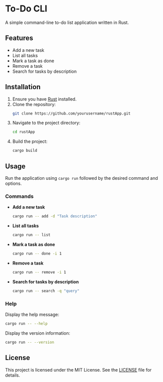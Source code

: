 # To-Do CLI

A simple command-line to-do list application written in Rust.

## Features

- Add a new task
- List all tasks
- Mark a task as done
- Remove a task
- Search for tasks by description

## Installation

1. Ensure you have [Rust](https://www.rust-lang.org/) installed.
2. Clone the repository:
    ```sh
    git clone https://github.com/yourusername/rustApp.git
    ```
3. Navigate to the project directory:
    ```sh
    cd rustApp
    ```
4. Build the project:
    ```sh
    cargo build
    ```

## Usage

Run the application using `cargo run` followed by the desired command and options.

### Commands

- **Add a new task**
    ```sh
    cargo run -- add -d "Task description"
    ```

- **List all tasks**
    ```sh
    cargo run -- list
    ```

- **Mark a task as done**
    ```sh
    cargo run -- done -i 1
    ```

- **Remove a task**
    ```sh
    cargo run -- remove -i 1
    ```

- **Search for tasks by description**
    ```sh
    cargo run -- search -q "query"
    ```

### Help

Display the help message:
```sh
cargo run -- --help
```

Display the version information:
```sh
cargo run -- --version
```

## License

This project is licensed under the MIT License. See the [LICENSE](LICENSE) file for details.
